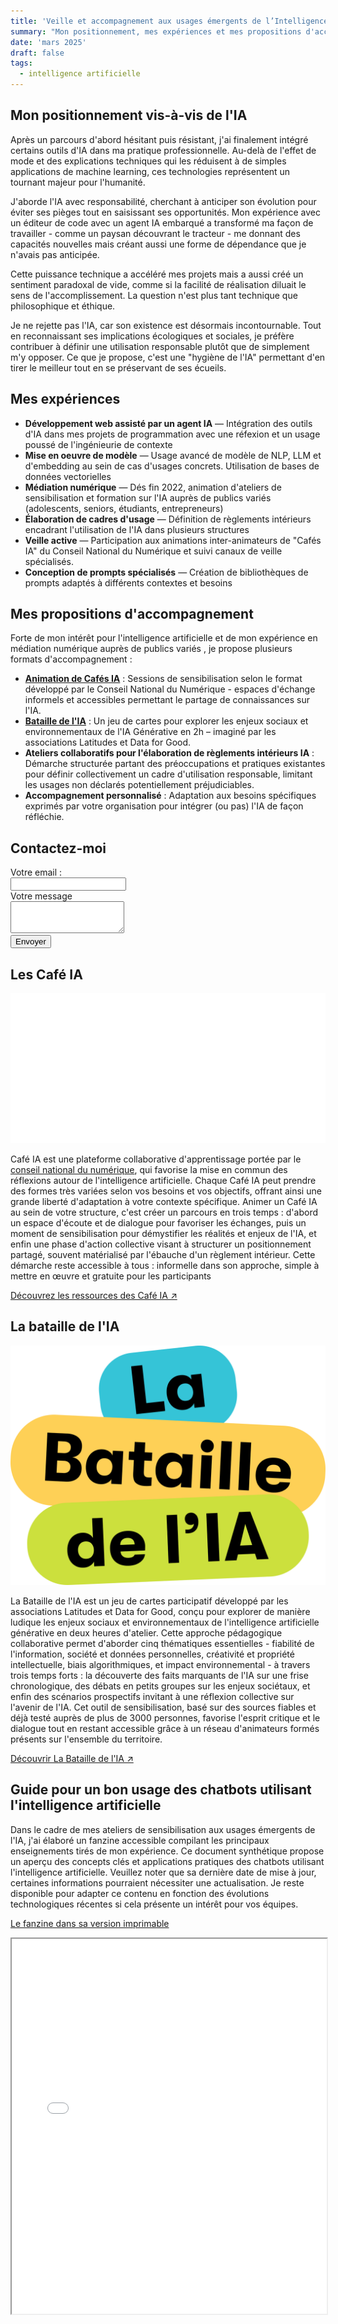 ```yaml
---
title: 'Veille et accompagnement aux usages émergents de l’Intelligence artificielle'
summary: "Mon positionnement, mes expériences et mes propositions d'accompagnement."
date: 'mars 2025'
draft: false
tags:
  - intelligence artificielle
---
```


## Mon positionnement vis-à-vis de l'IA

Après un parcours d'abord hésitant puis résistant, j'ai finalement intégré certains outils d'IA dans ma pratique professionnelle. Au-delà de l'effet de mode et des explications techniques qui les réduisent à de simples applications de machine learning, ces technologies représentent un tournant majeur pour l'humanité.

J'aborde l'IA avec responsabilité, cherchant à anticiper son évolution pour éviter ses pièges tout en saisissant ses opportunités. Mon expérience avec un éditeur de code avec un agent IA embarqué a transformé ma façon de travailler - comme un paysan découvrant le tracteur - me donnant des capacités nouvelles mais créant aussi une forme de dépendance que je n'avais pas anticipée.

Cette puissance technique a accéléré mes projets mais a aussi créé un sentiment paradoxal de vide, comme si la facilité de réalisation diluait le sens de l'accomplissement. La question n'est plus tant technique que philosophique et éthique.

Je ne rejette pas l'IA, car son existence est désormais incontournable. Tout en reconnaissant ses implications écologiques et sociales, je préfère contribuer à définir une utilisation responsable plutôt que de simplement m'y opposer. Ce que je propose, c'est une "hygiène de l'IA" permettant d'en tirer le meilleur tout en se préservant de ses écueils.

## Mes expériences

- **Développement web assisté par un agent IA** — Intégration des outils d'IA dans mes projets de programmation avec une réfexion et un usage poussé de l'ingénieurie de contexte
- **Mise en oeuvre de modèle** — Usage avancé de modèle de NLP, LLM et d'embedding au sein de cas d'usages concrets. Utilisation de bases de données vectorielles
- **Médiation numérique** — Dés fin 2022, animation d'ateliers de sensibilisation et formation sur l'IA auprès de publics variés (adolescents, seniors, étudiants, entrepreneurs)
- **Élaboration de cadres d'usage** — Définition de règlements intérieurs encadrant l'utilisation de l'IA dans plusieurs structures
- **Veille active** — Participation aux animations inter-animateurs de "Cafés IA" du Conseil National du Numérique et suivi canaux de veille spécialisés.
- **Conception de prompts spécialisés** — Création de bibliothèques de prompts adaptés à différents contextes et besoins

## Mes propositions d'accompagnement

Forte de mon intérêt pour l'intelligence artificielle et de mon expérience en médiation numérique auprès de publics variés , je propose plusieurs formats d'accompagnement :

- **[Animation de Cafés IA](https://cafeia.org/)** : Sessions de sensibilisation selon le format développé par le Conseil National du Numérique - espaces d'échange informels et accessibles permettant le partage de connaissances sur l'IA.
- **[Bataille de l'IA](https://www.batailledelia.org/)** : Un jeu de cartes pour explorer les enjeux sociaux et environnementaux de l'IA Générative en 2h – imaginé par les associations Latitudes et Data for Good.
- **Ateliers collaboratifs pour l'élaboration de règlements intérieurs IA** : Démarche structurée partant des préoccupations et pratiques existantes pour définir collectivement un cadre d'utilisation responsable, limitant les usages non déclarés potentiellement préjudiciables.
- **Accompagnement personnalisé** : Adaptation aux besoins spécifiques exprimés par votre organisation pour intégrer (ou pas) l'IA de façon réfléchie.

## Contactez-moi

<form
  action="https://formspree.io/f/mjkbnlaz"
  method="POST"
>
  <label for="email" class="block font-medium leading-6 ">Votre email : </label>
  <div class="mt-2">
    <input id="email" name="email" type="email" autocomplete="email" class="block w-full rounded-md border-0 py-1.5 text-gray-900 shadow-sm ring-1 ring-inset ring-gray-300 placeholder:text-gray-400 focus:ring-2 focus:ring-inset focus:ring-indigo-600 sm:text-sm sm:leading-6">
  </div>
  <div class="col-span-full">
    <label for="message" class="block leading-6 ">Votre message</label>
    <div class="mt-2">
      <textarea id="message" name="message" rows="3" class="block w-full rounded-md border-0 py-1.5 text-gray-900 shadow-sm ring-1 ring-inset ring-gray-300 placeholder:text-gray-400 focus:ring-2 focus:ring-inset focus:ring-indigo-600 sm:text-sm sm:leading-6"></textarea>
    </div>
  </div>
  <div class="mt-6 flex items-center justify-end gap-x-6">
    <button type="submit"  class="rounded-md px-3 py-2 text-sm font-semibold text-black dark:text-white shadow-sm  focus-visible:outline focus-visible:outline-2 focus-visible:outline-offset-2 hover:bg-black/5 hover:dark:bg-white/10 border-black/15 dark:border-white/20 transition-colors duration-300 ease-in-out border">Envoyer</button>
  </div>
</form>

## Les Café IA

![Logo Café IA](AnimResized.gif)

Café IA est une plateforme collaborative d'apprentissage portée par le [conseil national du numérique](https://cnnumerique.fr/), qui favorise la mise en commun des réflexions autour de l'intelligence artificielle. Chaque Café IA peut prendre des formes très variées selon vos besoins et vos objectifs, offrant ainsi une grande liberté d'adaptation à votre contexte spécifique. Animer un Café IA au sein de votre structure, c'est créer un parcours en trois temps : d'abord un espace d'écoute et de dialogue pour favoriser les échanges, puis un moment de sensibilisation pour démystifier les réalités et enjeux de l'IA, et enfin une phase d'action collective visant à structurer un positionnement partagé, souvent matérialisé par l'ébauche d'un règlement intérieur. Cette démarche reste accessible à tous : informelle dans son approche, simple à mettre en œuvre et gratuite pour les participants

[Découvrez les ressources des Café IA ↗](https://cafeia.org/)


## La bataille de l'IA

![Logo Bataille de l'IA](Logo-Bataille-IA.png)

La Bataille de l'IA est un jeu de cartes participatif développé par les associations Latitudes et Data for Good, conçu pour explorer de manière ludique les enjeux sociaux et environnementaux de l'intelligence artificielle générative en deux heures d'atelier. Cette approche pédagogique collaborative permet d'aborder cinq thématiques essentielles - fiabilité de l'information, société et données personnelles, créativité et propriété intellectuelle, biais algorithmiques, et impact environnemental - à travers trois temps forts : la découverte des faits marquants de l'IA sur une frise chronologique, des débats en petits groupes sur les enjeux sociétaux, et enfin des scénarios prospectifs invitant à une réflexion collective sur l'avenir de l'IA. Cet outil de sensibilisation, basé sur des sources fiables et déjà testé auprès de plus de 3000 personnes, favorise l'esprit critique et le dialogue tout en restant accessible grâce à un réseau d'animateurs formés présents sur l'ensemble du territoire.

[Découvrir La Bataille de l'IA ↗](https://www.batailledelia.org/)


## Guide pour un bon usage des chatbots utilisant l'intelligence artificielle

Dans le cadre de mes ateliers de sensibilisation aux usages émergents de l'IA, j'ai élaboré un fanzine accessible compilant les principaux enseignements tirés de mon expérience.
Ce document synthétique propose un aperçu des concepts clés et applications pratiques des chatbots utilisant l'intelligence artificielle. Veuillez noter que sa dernière date de mise à jour, certaines informations pourraient nécessiter une actualisation.
Je reste disponible pour adapter ce contenu en fonction des évolutions technologiques récentes si cela présente un intérêt pour vos équipes.

[Le fanzine dans sa version imprimable](/Fanzine-IA-version-imprimable.pdf)

<iframe src="/Fanzine-IA-version-non-imprimable.pdf" width="100%" height="600px"></iframe>
